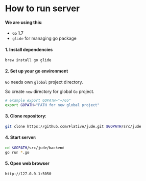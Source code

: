 # How to run server

#### We are using this:

- `Go` 1.7
- `glide` for managing go package

#### 1. Install dependencies

```bash
brew install go glide
```

#### 2. Set up your go environment

`Go` needs own `global` project directory.

So create `new` directory for global `Go` project.

```bash
# example export GOPATH="~/Go"
export GOPATH="PATH for new global project"
```

#### 3. Clone repository:

```bash
git clone https://github.com/Flative/jude.git $GOPATH/src/jude
```

#### 4. Start server:

```bash
cd $GOPATH/src/jude/backend
go run *.go
```

#### 5. Open web browser

`http://127.0.0.1:5050`

